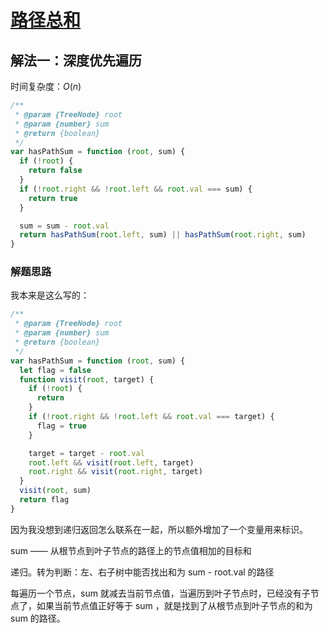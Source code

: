 # [路径总和](https://leetcode-cn.com/problems/path-sum/description/)

## 解法一：深度优先遍历

时间复杂度：$O(n)$

```javascript
/**
 * @param {TreeNode} root
 * @param {number} sum
 * @return {boolean}
 */
var hasPathSum = function (root, sum) {
  if (!root) {
    return false
  }
  if (!root.right && !root.left && root.val === sum) {
    return true
  }

  sum = sum - root.val
  return hasPathSum(root.left, sum) || hasPathSum(root.right, sum)
}
```



### 解题思路

我本来是这么写的：

```javascript
/**
 * @param {TreeNode} root
 * @param {number} sum
 * @return {boolean}
 */
var hasPathSum = function (root, sum) {
  let flag = false
  function visit(root, target) {
    if (!root) {
      return
    }
    if (!root.right && !root.left && root.val === target) {
      flag = true
    }

    target = target - root.val
    root.left && visit(root.left, target)
    root.right && visit(root.right, target)
  }
  visit(root, sum)
  return flag
}
```

因为我没想到递归返回怎么联系在一起，所以额外增加了一个变量用来标识。



sum —— 从根节点到叶子节点的路径上的节点值相加的目标和

递归。转为判断：左、右子树中能否找出和为 sum - root.val 的路径

每遍历一个节点，sum 就减去当前节点值，当遍历到叶子节点时，已经没有子节点了，如果当前节点值正好等于 sum ，就是找到了从根节点到叶子节点的和为 sum 的路径。

